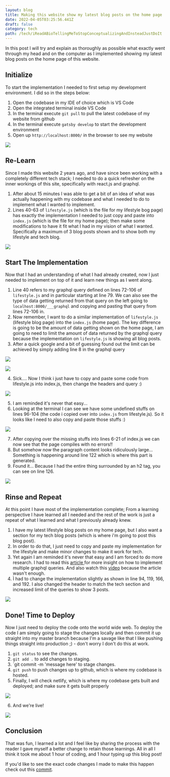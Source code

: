 ```yaml
---
layout: blog
title: Making this website show my latest blog posts on the home page
date: 2022-04-05T03:25:56.441Z
draft: false
category: tech
path: /tech/iReadABioTellingMeToStopConceptualizingAndInsteadJustDoIt
---
```

In this post I will try and explain as thoroughly as possible what exactly went through my head and on the computer as I implemented showing my latest blog posts on the home page of this website.

## Initialize

To start the implementation I needed to first setup my development environment. I did so in the steps below:

1. Open the codebase in my IDE of choice which is VS Code
2. Open the integrated terminal inside VS Code
3. In the terminal execute `git pull` to pull the latest codebase of my website from github
4. In the terminal execute `gatsby develop` to start the development environment
5. Open up `http://localhost:8000/` in the browser to see my website

![](/img/1.png)

## Re-Learn

Since I made this website 2 years ago, and have since been working with a completely different tech stack; I needed to do a quick refresher on the inner workings of this site, specifically with react.js and graphql.

1. After about 15 minutes I was able to get a bit of an idea of what was actually happening with my codebase and what I needed to do to implement what I wanted to implement.
2. Lines 40-63 of `lifestyle.js` (which is the file for my lifestyle bog page) has exactly the implementation I needed to just copy and paste into `index.js` (which is the file for my home page); then make some modifications to have it fit what I had in my vision of what I wanted. Specifically a maximum of 3 blog posts shown and to show both my lifestyle and tech blog.

![](/img/2.png)

## Start The Implementation

Now that I had an understanding of what I had already created, now I just needed to implement on top of it and learn new things as I went along.

1. Line 40 refers to my graphql query defined on lines 72-106 of `lifestyle.js` and in particular starting at line 79. We can also see the type of data getting returned from that query on the left going to `localhost:8000/___graphql` and copying and pasting that query from lines 72-106 in.
2. Now remember, I want to do a similar implementation of `lifestyle.js` (lifestyle blog page) into the `index.js` (home page). The key difference is going to be the amount of data getting shown on the home page, I am going to need to limit the amount of data returned by the graphql query because the implementation on `lifestyle.js` is showing all blog posts.
3. After a quick google and a bit of guessing found out the limit can be achieved by simply adding line 8 in the graphql query

![](/img/3.png)

![](/img/4.png)

4. Sick.... Now I think i just have to copy and paste some code from lifestyle.js into index.js, then change the headers and query :)

![](/img/5.png)

5. I am reminded it's never that easy...
6. Looking at the terminal I can see we have some undefined stuffs on lines 96-104 (the code i copied over into `index.js` from lifestyle.js). So it looks like I need to also copy and paste those stuffs :)

![](/img/6.png)

7. After copying over the missing stuffs into lines 6-21 of index.js we can now see that the page compiles with no errors!!
8. But somehow now the paragraph content looks ridiculously large... Something is happening around line 122 which is where this part is generated.
9. Found it... Because I had the entire thing surrounded by an h2 tag, you can see on line 126.

![](/img/7.png)

## Rinse and Repeat

At this point I have most of the implementation complete; From a learning perspective I have learned all I needed and the rest of the work is just a repeat of what I learned and what I previously already knew.

1. I have my latest lifestyle blog posts on my home page, but I also want a section for my tech blog posts (which is where i'm going to post this blog post).
2. In order to do that, I just need to copy and paste my implementation for the lifestyle and make minor changes to make it work for tech.
3. Yet again I am reminded it's never that easy and I am forced to do more research. I had to read this [article ](https://medium.com/analytics-vidhya/gatsby-tip-on-running-multiple-queries-graphql-aliases-dc978fe481da)for more insight on how to implement multiple graphql queries. And also watch this [video](https://www.youtube.com/watch?v=WmSJMj-gNKo) because the article wasn't enough.
4. Ì had to change the implementation slightly as shown in line 94, 119, 166, and 192. I also changed the header to match the tech section and increased limit of the queries to show 3 posts.

![](/img/8.png)

## Done! Time to Deploy

Now I just need to deploy the code onto the world wide web.
 To deploy the code I am simply going to stage the changes locally and then commit it up straight into my master branch because I'm a savage like that I like pushing things straight into production ;) - don't worry I don't do this at work.

1. `git status` to see the changes.
2. `git add .` to add changes to staging.
3. `git commit -m 'message here' to stage changes.
4. `git push` to push changes up to github, which is where my codebase is hosted.
5. Finally, I will check netlify, which is where my codebase gets built and deployed; and make sure it gets built properly

![](/img/10.png)

6. And we're live!

![](/img/11.png)

## Conclusion

That was fun, I learned a lot and I feel like by sharing the process with the reader I gave myself a better change to retain those learnings. All in all I think it took me about 1 hour of coding, and 1 hour typing up this blog post!

If you'd like to see the exact code changes I made to make this happen check out this [commit](https://github.com/MarkDYabut/my-website/commit/82a247a29485ef1122202c8053fbb0c90052aff0).